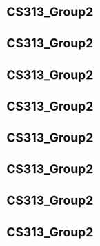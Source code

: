# CS313_Group2
# CS313_Group2
# CS313_Group2
# CS313_Group2
# CS313_Group2
# CS313_Group2
# CS313_Group2
# CS313_Group2
